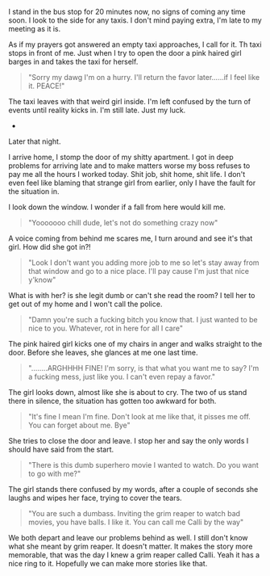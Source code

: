 I stand in the bus stop for 20 minutes now, no signs of coming any time soon. I look to the side for any taxis. I don't mind paying extra, I'm late to my meeting as it is.

As if my prayers got answered an empty taxi approaches, I call for it. Th taxi stops in front of me. Just when I try to open the door a pink haired girl barges in and takes the taxi for herself.

>"Sorry my dawg I'm on a hurry. I'll return the favor later......if I feel like it. PEACE!"

The taxi leaves with that weird girl inside. I'm left confused by the turn of events until reality kicks in. I'm still late. Just my luck.

-

Later that night.

I arrive home, I stomp the door of my shitty apartment. I got in deep problems for arriving late and to make matters worse my boss refuses to pay me all the hours I worked today. Shit job, shit home, shit life. I don't even feel like blaming that strange girl from earlier, only I have the fault for the situation in.

I look down the window. I wonder if a fall from here would kill me.

>"Yooooooo chill dude, let's not do something crazy now" 

A voice coming from behind me scares me, I turn around and see it's that girl. How did she got in?!

>"Look I don't want you adding more job to me so let's stay away from that window and go to a nice place. I'll pay cause I'm just that nice y'know"

What is with her? is she legit dumb or can't she read the room? I tell her to get out of my home and I won't call the police.

>"Damn you're such a fucking bitch you know that. I just wanted to be nice to you. Whatever, rot in here for all I care"

The pink haired girl kicks one of my chairs in anger and walks straight to the door. Before she leaves, she glances at me one last time. 

>"........ARGHHHH FINE! I'm sorry, is that what you want me to say? I'm a fucking mess, just like you. I can't even repay a favor."

The girl looks down, almost like she is about to cry. The two of us stand there in silence, the situation has gotten too awkward for both.

>"It's fine I mean I'm fine. Don't look at me like that, it pisses me off. You can forget about me. Bye"

She tries to close the door and leave. I stop her and say the only words I should have said from the start.

>"There is this dumb superhero movie I wanted to watch. Do you want to go with me?"

The girl stands there confused by my words, after a couple of seconds she laughs and wipes her face, trying to cover the tears.

>"You are such a dumbass. Inviting the grim reaper to watch bad movies, you have balls. I like it. You can call me Calli by the way"

We both depart and leave our problems behind as well. I still don't know what she meant by grim reaper. It doesn't matter. It makes the story more memorable, that was the day I knew a grim reaper called Calli. Yeah it has a nice ring to it. Hopefully we can make more stories like that.